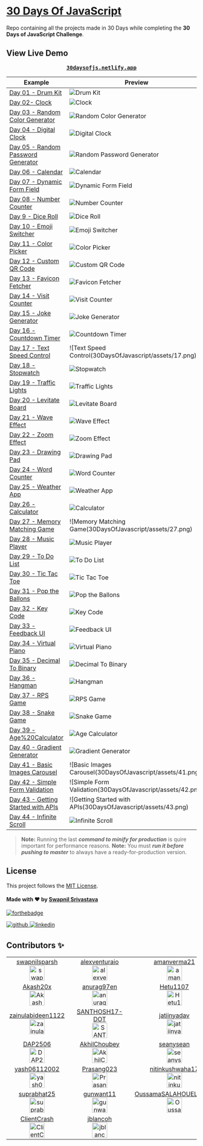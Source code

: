# [30 Days Of JavaScript](30daysofjs.netlify.app)
Repo containing all the projects made in 30 Days while completing the <b>30 Days of JavaScript Challenge</b>.
## View Live Demo
<pre><center><a href="https://30daysofjs.netlify.app/"><b>30daysofjs.netlify.app</b></a></center></pre>

| Example  | Preview |
|---|---|
| [Day 01 - Drum Kit](https://30daysofjs.netlify.app/01%20-%20Drum%20Kit/) |![Drum Kit](30DaysOfJavascript/assets/01.png)|
| [Day 02- Clock](https://30daysofjs.netlify.app/02%20-%20clock/)|![Clock](30DaysOfJavascript/assets/02.png)|
| [Day 03 - Random Color Generator](https://30daysofjs.netlify.app/03%20-%20Random%20Color%20Generator/)|![Random Color Generator](30DaysOfJavascript/assets/03.png)|
| [Day 04 - Digital Clock](https://30daysofjs.netlify.app/04%20-%20Digital%20Clock/)| ![Digital Clock](30DaysOfJavascript/assets/04.png)|
| [Day 05 - Random Password Generator](https://30daysofjs.netlify.app/05%20-%20Random%20Password%20Generator/)| ![Random Password Generator](30DaysOfJavascript/assets/05.png)|
| [Day 06 - Calendar](https://30daysofjs.netlify.app/06%20-%20Calendar/)|![Calendar](30DaysOfJavascript/assets/06.png) |
| [Day 07 - Dynamic Form Field](https://30daysofjs.netlify.app/07%20-%20Dynamic%20Form%20Field/index.html)| ![Dynamic Form Field](30DaysOfJavascript/assets/07.png)|
| [Day 08 - Number Counter](https://30daysofjs.netlify.app/08%20-%20Number%20Counter/index.html)| ![Number Counter](30DaysOfJavascript/assets/08.png)|
| [Day 9 - Dice Roll](https://30daysofjs.netlify.app/09%20-%20Dice%20Roll/index.html)| ![Dice Roll](30DaysOfJavascript/assets/09.png)|
| [Day 10 - Emoji Switcher](https://30daysofjs.netlify.app/10%20-%20Emoji%20Switcher%20like%20Discord/index.html)| ![Emoji Switcher](30DaysOfJavascript/assets/10.png)|
| [Day 11 - Color Picker](https://30daysofjs.netlify.app/11%20-%20Color%20Picker/index.html)| ![Color Picker](30DaysOfJavascript/assets/11.png)|
| [Day 12 - Custom QR Code](https://30daysofjs.netlify.app/12%20-%20Custom%20QR%20Code/index.html)| ![Custom QR Code](30DaysOfJavascript/assets/12.png)|
| [Day 13 - Favicon Fetcher](https://30daysofjs.netlify.app/13%20-%20Favicon%20Fetcher/index.html)| ![Favicon Fetcher](30DaysOfJavascript/assets/13.png)|
| [Day 14 - Visit Counter](https://30daysofjs.netlify.app/14%20-%20Visit%20Counter/index.html)| ![Visit Counter](30DaysOfJavascript/assets/14.png)|
| [Day 15 - Joke Generator](https://30daysofjs.netlify.app/15%20-%20Joke%20Generator/index.html)| ![Joke Generator](30DaysOfJavascript/assets/15.png)|
| [Day 16 - Countdown Timer](https://30daysofjs.netlify.app/16%20-%20Countdown%20Timer/index.html)| ![Countdown Timer](30DaysOfJavascript/assets/16.png)|
| [Day 17 - Text Speed Control](https://30daysofjs.netlify.app/17%20-%20Text%20Speed%20Control/index.html)| ![Text Speed Control(30DaysOfJavascript/assets/17.png)|
| [Day 18 - Stopwatch](https://30daysofjs.netlify.app/18%20-%20Stopwatch/index.html)| ![Stopwatch](30DaysOfJavascript/assets/18.png)|
| [Day 19 - Traffic Lights](https://30daysofjs.netlify.app/19%20-%20raffic%20Lights/index.html)| ![Traffic Lights](30DaysOfJavascript/assets/19.png)|
| [Day 20 - Levitate Board](https://30daysofjs.netlify.app/20%20-%20Levitate%20Board/index.html)| ![Levitate Board](30DaysOfJavascript/assets/20.png)|
| [Day 21 - Wave Effect](https://30daysofjs.netlify.app/21%20-%20Wave%20Effect/index.html)| ![Wave Effect](30DaysOfJavascript/assets/21.png)|
| [Day 22 - Zoom Effect](https://30daysofjs.netlify.app/22%20-%20Zoom%20Effect/index.html)| ![Zoom Effect](30DaysOfJavascript/assets/22.png)|
| [Day 23 - Drawing Pad](https://30daysofjs.netlify.app/23%20-%20Drawing%20Pad/index.html)| ![Drawing Pad](30DaysOfJavascript/assets/23.png)|
| [Day 24 - Word Counter](https://30daysofjs.netlify.app/24%20-%20Word%20Counter/index.html)| ![Word Counter](30DaysOfJavascript/assets/24.png)|
| [Day 25 - Weather App](https://30daysofjs.netlify.app/25%20-%20Weather%20App/index.html)| ![Weather App](30DaysOfJavascript/assets/25.png)|
| [Day 26 - Calculator](https://30daysofjs.netlify.app/26%20-%20Calculator/index.html)| ![Calculator](30DaysOfJavascript/assets/26.png)|
| [Day 27 - Memory Matching Game](https://30daysofjs.netlify.app/27%20-%20Memory%20Matching%20Game/index.html)| ![Memory Matching Game(30DaysOfJavascript/assets/27.png)|
| [Day 28 - Music Player](https://30daysofjs.netlify.app/28%20-%20Music%20Player/index.html)| ![Music Player](30DaysOfJavascript/assets/28.png)|
| [Day 29 - To Do List](https://30daysofjs.netlify.app/29%20-%20To%20Do%20List/index.html)| ![To Do List](30DaysOfJavascript/assets/29.png)|
| [Day 30 - Tic Tac Toe](https://30daysofjs.netlify.app/30%20-%20Tic%20Tac%20Toe/index.html)| ![Tic Tac Toe](30DaysOfJavascript/assets/30.png)|
| [Day 31 - Pop the Ballons](https://30daysofjs.netlify.app/31%20-%20Pop%20the%20Balloons/index.html)| ![Pop the Ballons](30DaysOfJavascript/assets/31.png)|
| [Day 32 - Key Code](https://30daysofjs.netlify.app/32%20-%20Key%20Code/index.html)| ![Key Code](30DaysOfJavascript/assets/32.png)|
| [Day 33 - Feedback UI](https://30daysofjs.netlify.app/33%20-%20Feedback%20UI/index.html)| ![Feedback UI](30DaysOfJavascript/assets/33.png)|
| [Day 34 - Virtual Piano](https://30daysofjs.netlify.app/34%20-%20Virtual%20Piano/index.html)| ![Virtual Piano](30DaysOfJavascript/assets/34.png)|
| [Day 35 - Decimal To Binary](https://30daysofjs.netlify.app/35%20-%20Decimal%20To_Binary/index.html)| ![Decimal To Binary](30DaysOfJavascript/assets/35.png)|
| [Day 36 - Hangman](https://30daysofjs.netlify.app/36%20-%20Hangman/index.html)| ![Hangman](30DaysOfJavascript/assets/36.png)|
| [Day 37 - RPS Game](https://30daysofjs.netlify.app/37%20-%20RPS%20Game/index.html)| ![RPS Game](30DaysOfJavascript/assets/37.png)|
| [Day 38 - Snake Game](https://30daysofjs.netlify.app/38%20-%20Snake%20Game/index.html)| ![Snake Game](30DaysOfJavascript/assets/38.png)|
| [Day 39 - Age%20Calculator](https://30daysofjs.netlify.app/39%20-%20Age%20Calculator/index.html)| ![Age Calculator](30DaysOfJavascript/assets/39.png)|
| [Day 40 - Gradient Generator](https://30daysofjs.netlify.app/40%20-%20Gradient%20Generator/index.html)| ![Gradient Generator](30DaysOfJavascript/assets/40.png)|
| [Day 41 - Basic Images Carousel](https://30daysofjs.netlify.app/41%20-%20Basic%20Carousel/index.html)| ![Basic Images Carousel(30DaysOfJavascript/assets/41.png)|
| [Day 42 - Simple Form Validation](https://30daysofjs.netlify.app/42%20-%20Simple%20Form%20Validation/index.html)| ![Simple Form Validation(30DaysOfJavascript/assets/42.png)|
| [Day 43 - Getting Started with APIs](https://30daysofjs.netlify.app/43%20-%20Getting%20Started%20with%20APIs/index.html)| ![Getting Started with APIs(30DaysOfJavascript/assets/43.png)|
| [Day 44 - Infinite Scroll](https://30daysofjs.netlify.app/44%20-%20Infinite%20Scroll/index.html)| ![Infinite Scroll](30DaysOfJavascript/assets/44.png)|

> **Note:** Running the last ***command to minify for production*** is quire important for performance reasons.
> **Note:** You must ***run it before pushing to master*** to always have a ready-for-production version.
## License
This project follows the [MIT License](/LICENSE).

#### Made with ♥ by <a href="https://swapnilsparsh.github.io/">Swapnil Srivastava</a>
[![forthebadge](https://forthebadge.com/images/badges/built-with-love.svg)](https://swapnilsparsh.github.io/)

<a href="https://github.com/swapnilsparsh" target="_blank">
<img src=https://img.shields.io/badge/github-%2324292e.svg?&style=for-the-badge&logo=github&logoColor=white alt=github style="margin-bottom: 5px;" />
</a>
<a href="https://www.linkedin.com/in/swapnil-srivastava-sparsh/" target="_blank">
<img src=https://img.shields.io/badge/linkedin-%231E77B5.svg?&style=for-the-badge&logo=linkedin&logoColor=white alt=linkedin style="margin-bottom: 5px;" />
</a>

## Contributors ✨
<!-- ALL-CONTRIBUTORS-LIST:START -->

<table>
  <tr>
    <td align="center">
      <a href="https://github.com/swapnilsparsh">
        <label>swapnilsparsh</label>
        <br />
        <img src="https://avatars.githubusercontent.com/u/69387608?s=60&v=4" alt=swapnilsparsh 
        width="40px; style="margin-bottom: 5px;/>
      </a>
    <td>
    <td align="center">
      <a href="https://github.com/alexventuraio">
        <label>alexventuraio</label>
        <br />
        <img src="https://avatars.githubusercontent.com/u/13169164?s=60&v=4" alt=alexventuraio 
        width="40px; style="margin-bottom: 5px;/>
      </a>
    <td>
    <td align="center">
      <a href="https://github.com/amanverma21">
        <label>amanverma21</label>
        <br />
        <img src="https://avatars.githubusercontent.com/u/47691773?s=60&v=4" alt=amanverma21 
        width="40px; style="margin-bottom: 5px;/>
      </a>
    <td>
    <td align="center">
      <a href="https://github.com/zaidm124">
        <label>zaidm124</label>
        <br />
        <img src="https://avatars.githubusercontent.com/u/78914793?s=60&v=4" alt=zaidm124 
        width="40px; style="margin-bottom: 5px;/>
      </a>
    <td>
  </tr>
  <tr>
    <td align="center">
      <a href="https://github.com/Akash20x">
        <label>Akash20x</label>
        <br />
        <img src="https://avatars.githubusercontent.com/u/46225357?s=60&v=4" alt=Akash20x 
        width="40px; style="margin-bottom: 5px;/>
      </a>
    <td>
    <td align="center">
      <a href="https://github.com/anurag97en">
        <label>anurag97en</label>
        <br />
        <img src="https://avatars.githubusercontent.com/u/26683414?s=60&v=4" alt=anurag97en 
        width="40px; style="margin-bottom: 5px;/>
      </a>
    <td>
    <td align="center">
      <a href="https://github.com/Hetu1107">
        <label>Hetu1107</label>
        <br />
        <img src="https://avatars.githubusercontent.com/u/81302882?s=60&v=4" alt=Hetu1107 
        width="40px; style="margin-bottom: 5px;/>
      </a>
    <td>
    <td align="center">
      <a href="https://github.com/SK02K1" >
        <label>SK02K1</label>
        <br />
        <img src="https://avatars.githubusercontent.com/u/55895224?s=60&v=4" alt=SK02K1 
        width="40px; style="margin-bottom: 5px;/>
      </a>
    <td>
  </tr>
  <tr>
    <td align="center">
      <a href="https://github.com/zainulabideen1122">
        <label>zainulabideen1122</label>
        <br />
        <img src="https://avatars.githubusercontent.com/u/59528492?s=60&v=4" alt=zainulabideen1122 
        width="40px; style="margin-bottom: 5px;/>
      </a>
    <td>
    <td align="center">
      <a href="https://github.com/SANTHOSH17-DOT">
        <label>SANTHOSH17-DOT</label>
        <br />
        <img src="https://avatars.githubusercontent.com/u/74037707?s=60&v=4" alt=SANTHOSH17-DOT 
        width="40px; style="margin-bottom: 5px;/>
      </a>
    <td>
    <td align="center">
      <a href="https://github.com/jatiinyadav">
        <label>jatiinyadav</label>
        <br />
        <img src="https://avatars.githubusercontent.com/u/73248007?s=60&v=4" alt=jatiinyadav 
        width="40px; style="margin-bottom: 5px;/>
      </a>
    <td>
    <td align="center">
      <a href="https://github.com/ahamed">
        <label>ahamed</label>
        <br />
        <img src="https://avatars.githubusercontent.com/u/5783354?s=60&v=4" alt=ahamed 
        width="40px; style="margin-bottom: 5px;/>
      </a>
    <td>
  </tr>
  <tr>
    <td align="center">
      <a href="https://github.com/DAP2506" >
        <label>DAP2506</label>
        <br />
        <img src="https://avatars.githubusercontent.com/u/81152370?s=60&v=4" alt=DAP2506 
        width="40px; style="margin-bottom: 5px;/>
      </a>
    <td>
    <td align="center">
      <a href="https://github.com/AkhilChoubey" >
        <label>AkhilChoubey</label>
        <br />
        <img src="https://avatars.githubusercontent.com/u/62749779?s=60&v=4" alt=AkhilChoubey 
        width="40px; style="margin-bottom: 5px;/>
      </a>
    <td>
    <td align="center">
      <a href="https://github.com/seanysean" >
        <label>seanysean</label>
        <br />
        <img src="https://avatars.githubusercontent.com/u/24863887?s=60&v=4" alt=seanysean 
        width="40px; style="margin-bottom: 5px;/>
      </a>
    <td>
    <td align="center">
      <a href="https://github.com/Ambikesh88" >
        <label>Ambikesh88</label>
        <br />
        <img src="https://avatars.githubusercontent.com/u/77687635?s=60&v=4" alt=Ambikesh88 
        width="40px; style="margin-bottom: 5px;/>
      </a>
    <td>
  </tr>
  <tr>
    <td align="center">
      <a href="https://github.com/yash06112002" >
        <label>yash06112002</label>
        <br />
        <img src="https://avatars.githubusercontent.com/u/82724814?s=60&v=4" alt=yash06112002 
        width="40px; style="margin-bottom: 5px;/>
      </a>
    <td>
    <td align="center">
      <a href="https://github.com/Prasang023" >
        <label>Prasang023</label>
        <br />
        <img src="https://avatars.githubusercontent.com/u/76046510?s=60&v=4" alt=Prasang023 
        width="40px; style="margin-bottom: 5px;/>
      </a>
    <td>
    <td align="center">
      <a href="https://github.com/nitinkushwaha17" >
        <label>nitinkushwaha17</label>
        <br />
        <img src="https://avatars.githubusercontent.com/u/79357960?s=60&v=4" alt=nitinkushwaha17 
        width="40px; style="margin-bottom: 5px;/>
      </a>
    <td>
    <td align="center">
      <a href="https://github.com/amanzrx4" >
        <label>amanzrx4</label>
        <br />
        <img src="https://avatars.githubusercontent.com/u/78354463?s=60&v=4" alt=amanzrx4 
        width="40px; style="margin-bottom: 5px;/>
      </a>
    <td>
  </tr>
  <tr>
    <td align="center">
      <a href="https://github.com/suprabhat25" >
        <label>suprabhat25</label>
        <br />
        <img src="https://avatars.githubusercontent.com/u/47072868?s=60&v=4" alt=suprabhat25 
        width="40px; style="margin-bottom: 5px;/>
      </a>
    <td>
    <td align="center">
      <a href="https://github.com/gunwant11" >
        <label>gunwant11</label>
        <br />
        <img src="https://avatars.githubusercontent.com/u/72063762?s=60&v=4" alt=gunwant11 
        width="40px; style="margin-bottom: 5px;/>
      </a>
    <td>
    <td align="center">
      <a href="https://github.com/OussamaSALAHOUELHADJ" >
        <label>OussamaSALAHOUELHADJ</label>
        <br />
        <img src="https://avatars.githubusercontent.com/u/55297866?s=60&v=4" alt=OussamaSALAHOUELHADJ 
        width="40px; style="margin-bottom: 5px;/>
      </a>
    <td>
    <td align="center">
      <a href="https://github.com/ShivangiRai1310" >
        <label>ShivangiRai1310</label>
        <br />
        <img src="https://avatars.githubusercontent.com/u/57129598?s=60&v=4" alt=ShivangiRai1310 
        width="40px; style="margin-bottom: 5px;/>
      </a>
    <td>
  </tr>
  <tr>
    <td align="center">
      <a href="https://github.com/ClientCrash" >
        <label>ClientCrash</label>
        <br />
        <img src="https://avatars.githubusercontent.com/u/40364569?s=60&v=4" alt=ClientCrash 
        width="40px; style="margin-bottom: 5px;/>
      </a>
    <td>
    <td align="center">
      <a href="https://github.com/jblancoh" >
        <label>jblancoh</label>
        <br />
        <img src="https://avatars.githubusercontent.com/u/8377098?v=4" alt=jblancoh 
        width="40px; style="margin-bottom: 5px;/>
      </a>
    <td>
  </tr>
</tab>

<!-- ALL-CONTRIBUTORS-LIST:END -->
